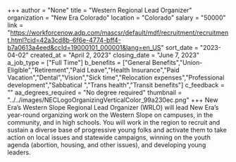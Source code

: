 +++
author = "None"
title = "Western Regional Lead Organizer"
organization = "New Era Colorado"
location = "Colorado"
salary = "50000"
link = "https://workforcenow.adp.com/mascsr/default/mdf/recruitment/recruitment.html?cid=42a3cd8b-6f6e-4774-bff4-b7a0613a4eed&ccId=19000101_000001&lang=en_US"
sort_date = "2023-04-02"
created_at = "April 2, 2023"
closing_date = "June 7, 2023"
a_job_type = ["Full Time"]
b_benefits = ["General Benefits","Union-Eligible","Retirement","Paid Leave","Health Insurance","Paid Vacation","Dental","Vision","Sick time","Relocation expenses","Professional development","Sabbatical ","Trans health","Transit benefits"]
c_feedback = ""
aa_degrees_required = "No degree required"
thumbnail = "../../images/NECLogoOrganizingVerticalColor_99a230ec.png"
+++
New Era’s Western Slope Regional Lead Organizer (WRLO) will lead New Era’s year-round organizing work on the Western Slope on campuses, in the community, and in high schools. You will work in the region to recruit and sustain a diverse base of progressive young folks and activate them to take action on local issues and statewide campaigns, winning on the youth agenda (abortion, housing, and other issues), and developing young leaders. 